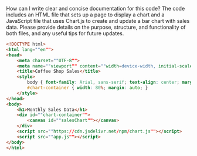 How can I write clear and concise documentation for this code? The code includes an HTML file that sets up a page to display a chart and a JavaScript file that uses Chart.js to create and update a bar chart with sales data. Please provide details on the purpose, structure, and functionality of both files, and any useful tips for future updates.

```html
<!DOCTYPE html>
<html lang=""en"">
<head>
    <meta charset=""UTF-8"">
    <meta name=""viewport"" content=""width=device-width, initial-scale=1.0"">
    <title>Coffee Shop Sales</title>
    <style>
        body { font-family: Arial, sans-serif; text-align: center; margin: 50px; }
        #chart-container { width: 80%; margin: auto; }
    </style>
</head>
<body>
    <h1>Monthly Sales Data</h1>
    <div id=""chart-container"">
        <canvas id=""salesChart""></canvas>
    </div>
    <script src=""https://cdn.jsdelivr.net/npm/chart.js""></script>
    <script src=""app.js""></script>
</body>
</html>
```

```javascript
